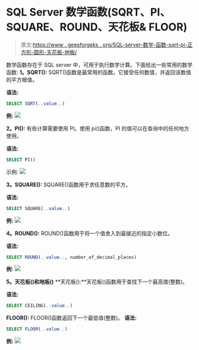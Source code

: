 # SQL Server 数学函数(SQRT、PI、SQUARE、ROUND、天花板& FLOOR)

> 原文:[https://www . geesforgeks . org/SQL-server-数学-函数-sqrt-pi-正方形-圆形-天花板-地板/](https://www.geeksforgeeks.org/sql-server-mathematical-functions-sqrt-pi-square-round-ceiling-floor/)

数学函数存在于 SQL server 中，可用于执行数学计算。下面给出一些常用的数学函数:
**1。SQRT():**
SQRT()函数是最常用的函数。它接受任何数值，并返回该数值的平方根值。

**语法:**

```sql
SELECT SQRT(..value..)
```

**例:**
![](img/0dda76d4b8d006c74c4616b7be81d0a7.png)

**2。PI():** 有些计算需要使用 PI。使用 pi()函数，PI 的值可以在查询中的任何地方使用。

**语法:**

```sql
SELECT PI()
```

示例:
![](img/12d54749c6d4c517d9d7a58671fbf55f.png)

**3。SQUARE():** SQUARE()函数用于求任意数的平方。

**语法:**

```sql
SELECT SQUARE(..value..)
```

**例:**
![](img/585d483ccc41ed1c285683b36698a08f.png)

**4。ROUND():** ROUND()函数用于将一个值舍入到最接近的指定小数位。

**语法:**

```sql
SELECT ROUND(..value.., number_of_decimal_places)
```

**例:**
![](img/5fd14265f470930d09c339512ad26d0d.png)

**5。天花板()和地板()**
**天花板():**天花板()函数用于查找下一个最高值(整数)。

**语法:**

```sql
SELECT CEILING(..value..)
```

**FLOOR():** FLOOR()函数返回下一个最低值(整数)。
**语法:**

```sql
SELECT FLOOR(..value..)
```

**例:**
![](img/abf9f05a0927405bee90e5bb476b83e2.png)
